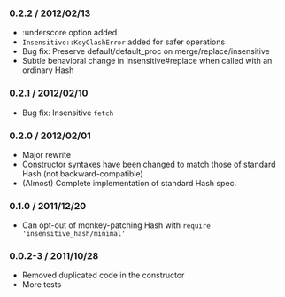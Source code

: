 ### 0.2.2 / 2012/02/13
* :underscore option added
* `Insensitive::KeyClashError` added for safer operations
* Bug fix: Preserve default/default_proc on merge/replace/insensitive
* Subtle behavioral change in Insensitive#replace when called with an ordinary Hash

### 0.2.1 / 2012/02/10
* Bug fix: Insensitive `fetch`

### 0.2.0 / 2012/02/01
* Major rewrite
 * Constructor syntaxes have been changed to match those of standard Hash (not backward-compatible)
 * (Almost) Complete implementation of standard Hash spec.

### 0.1.0 / 2011/12/20
* Can opt-out of monkey-patching Hash with `require 'insensitive_hash/minimal'`

### 0.0.2-3 / 2011/10/28
* Removed duplicated code in the constructor
* More tests
